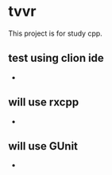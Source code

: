 # tvvr
This project is for study cpp. 

## test using clion ide
- 

## will use rxcpp
- 

## will use GUnit
- 
